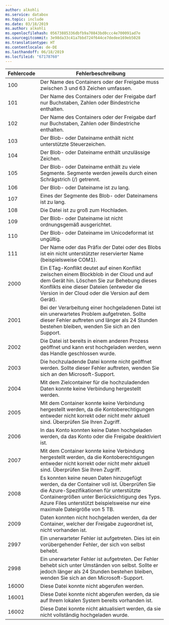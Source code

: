 ```yaml
---
author: alkohli
ms.service: databox
ms.topic: include
ms.date: 03/18/2019
ms.author: alkohli
ms.openlocfilehash: 05673885336dbfb9a70843bd0ccc4e700091ad7e
ms.sourcegitcommit: 3e98da33c41a7bbd724f644ce7dedee169eb5028
ms.translationtype: HT
ms.contentlocale: de-DE
ms.lasthandoff: 06/18/2019
ms.locfileid: "67178760"
---
```

|     Fehlercode     |      Fehlerbeschreibung     |
|--------------------|--------------------------|
|    100             | Der Name des Containers oder der Freigabe muss zwischen 3 und 63 Zeichen umfassen.|
|    101             | Der Name des Containers oder der Freigabe darf nur Buchstaben, Zahlen oder Bindestriche enthalten.|
|    102             | Der Name des Containers oder der Freigabe darf nur Buchstaben, Zahlen oder Bindestriche enthalten.|
|    103             | Der Blob- oder Dateiname enthält nicht unterstützte Steuerzeichen.|
|    104             | Der Blob- oder Dateiname enthält unzulässige Zeichen.|
|    105             | Der Blob- oder Dateiname enthält zu viele Segmente. Segmente werden jeweils durch einen Schrägstrich (/) getrennt.|
|    106             | Der Blob- oder Dateiname ist zu lang.|
|    107             | Eines der Segmente des Blob- oder Dateinamens ist zu lang. |
|    108             | Die Datei ist zu groß zum Hochladen.    |
|    109             | Der Blob- oder Dateiname ist nicht ordnungsgemäß ausgerichtet.  |
|    110             | Der Blob- oder Dateiname im Unicodeformat ist ungültig.|
|    111             | Der Name oder das Präfix der Datei oder des Blobs ist ein nicht unterstützter reservierter Name (beispielsweise COM1).|
|    2000            | Ein ETag-Konflikt deutet auf einen Konflikt zwischen einem Blockblob in der Cloud und auf dem Gerät hin. Löschen Sie zur Behebung dieses Konflikts eine dieser Dateien (entweder die Version in der Cloud oder die Version auf dem Gerät).    |
|    2001            | Bei der Verarbeitung einer hochgeladenen Datei ist ein unerwartetes Problem aufgetreten.    Sollte dieser Fehler auftreten und länger als 24 Stunden bestehen bleiben, wenden Sie sich an den Support. |
|    2002            | Die Datei ist bereits in einem anderen Prozess geöffnet und kann erst hochgeladen werden, wenn das Handle geschlossen wurde.|
|    2003            | Die hochzuladende Datei konnte nicht geöffnet werden. Sollte dieser Fehler auftreten, wenden Sie sich an den Microsoft-Support.|
|    2004            | Mit dem Zielcontainer für die hochzuladenden Daten konnte keine Verbindung hergestellt werden.|
|    2005            | Mit dem Container konnte keine Verbindung hergestellt werden, da die Kontoberechtigungen entweder nicht korrekt oder nicht mehr aktuell sind. Überprüfen Sie Ihren Zugriff.|
|    2006            | In das Konto konnten keine Daten hochgeladen werden, da das Konto oder die Freigabe deaktiviert ist.|
|    2007            | Mit dem Container konnte keine Verbindung hergestellt werden, da die Kontoberechtigungen entweder nicht korrekt oder nicht mehr aktuell sind. Überprüfen Sie Ihren Zugriff.|
|    2008            | Es konnten keine neuen Daten hinzugefügt werden, da der Container voll ist. Überprüfen Sie die Azure-Spezifikationen für unterstützte Containergrößen unter Berücksichtigung des Typs. Azure Files unterstützt beispielsweise nur eine maximale Dateigröße von 5 TB.|
|    2009            | Daten konnten nicht hochgeladen werden, da der Container, welcher der Freigabe zugeordnet ist, nicht vorhanden ist.|    
|    2997            | Ein unerwarteter Fehler ist aufgetreten. Dies ist ein vorübergehender Fehler, der sich von selbst behebt.|
|    2998            | Ein unerwarteter Fehler ist aufgetreten. Der Fehler behebt sich unter Umständen von selbst. Sollte er jedoch länger als 24 Stunden bestehen bleiben, wenden Sie sich an den Microsoft-Support.|
|    16000           | Diese Datei konnte nicht abgerufen werden.|
|    16001           | Diese Datei konnte nicht abgerufen werden, da sie auf Ihrem lokalen System bereits vorhanden ist.|
|    16002           |Diese Datei konnte nicht aktualisiert werden, da sie nicht vollständig hochgeladen wurde.|


